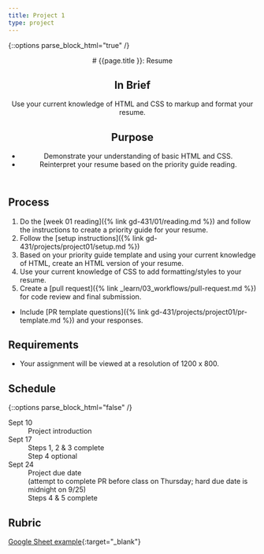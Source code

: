 ```yaml
---
title: Project 1
type: project
---
```


{::options parse_block_html="true" /}

<header>
# {{page.title }}: Resume

## In Brief
Use your current knowledge of HTML and CSS to markup and format your resume.

## Purpose
- Demonstrate your understanding of basic HTML and CSS.
- Reinterpret your resume based on the priority guide reading.
</header>

<section>

## Process
1. Do the [week 01 reading]({% link gd-431/01/reading.md %}) and follow the instructions to create a priority guide for your resume.
1. Follow the [setup instructions]({% link gd-431/projects/project01/setup.md %})
1. Based on your priority guide template and using your current knowledge of HTML, create an HTML version of your resume.
1. Use your current knowledge of CSS to add formatting/styles to your resume.
1. Create a [pull request]({% link _learn/03_workflows/pull-request.md %}) for code review and final submission.
  - Include [PR template questions]({% link gd-431/projects/project01/pr-template.md %}) and your responses.

## Requirements
- Your assignment will be viewed at a resolution of 1200 x 800.

</section>

<aside>

## Schedule

{::options parse_block_html="false" /}
<dl>
<dt>Sept 10</dt>
<dd>Project introduction</dd>
<dt>Sept 17</dt>
<dd>Steps 1, 2 & 3 complete</dd>
<dd>Step 4 optional</dd>
<dt>Sept 24</dt>
<dd>Project due date</dd>
<dd class="text-faded">(attempt to complete PR before class on Thursday; hard due date is midnight on 9/25)</dd>
<dd>Steps 4 & 5 complete</dd>
</dl>

## Rubric
[Google Sheet example](https://docs.google.com/spreadsheets/d/e/2PACX-1vSh5-j09DkLj0Pdjwgki14cSTAYWnLl794H4yft27Fg7ijsFyz2XbBa5Od18e_z8V1KXKfzpqj2LhOT/pubhtml?gid=1244627885&single=true){:target="_blank"}

</aside>
